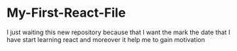 # My-First-React-File
I just waiting this new repository because that I want the mark the date that I have start learning react and moreover it help me to gain motivation
